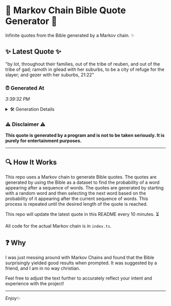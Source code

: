 # 📖 Markov Chain Bible Quote Generator 📖

Infinite quotes from the Bible generated by a Markov chain. ✨

## ✨ Latest Quote ✨
"by lot, throughout their families, out of the tribe of reuben, and out of the tribe of gad; ramoth in gilead with her suburbs, to be a city of refuge for the slayer; and gezer with her suburbs, 21:22"

### ⏰ Generated At
*3:39:32 PM*

<details>
    <summary>🛠️ Generation Details</summary>
    <p>
        <strong>🌱 Seed:</strong> by<br>
        <strong>🔄 Iterations:</strong> 38<br>
        <strong>📜 Context History:</strong><br>[ by ]: lot,<br>[ by, lot, ]: throughout<br>[ by, lot,, throughout ]: their<br>[ by, lot,, throughout, their ]: families,<br>[ by, lot,, throughout, their, families, ]: out<br>[ by, lot,, throughout, their, families,, out ]: of<br>[ lot,, throughout, their, families,, out, of ]: the<br>[ throughout, their, families,, out, of, the ]: tribe<br>[ their, families,, out, of, the, tribe ]: of<br>[ families,, out, of, the, tribe, of ]: reuben,<br>[ out, of, the, tribe, of, reuben, ]: and<br>[ of, the, tribe, of, reuben,, and ]: out<br>[ the, tribe, of, reuben,, and, out ]: of<br>[ tribe, of, reuben,, and, out, of ]: the<br>[ of, reuben,, and, out, of, the ]: tribe<br>[ reuben,, and, out, of, the, tribe ]: of<br>[ and, out, of, the, tribe, of ]: gad;<br>[ out, of, the, tribe, of, gad; ]: ramoth<br>[ of, the, tribe, of, gad;, ramoth ]: in<br>[ the, tribe, of, gad;, ramoth, in ]: gilead<br>[ tribe, of, gad;, ramoth, in, gilead ]: with<br>[ of, gad;, ramoth, in, gilead, with ]: her<br>[ gad;, ramoth, in, gilead, with, her ]: suburbs,<br>[ ramoth, in, gilead, with, her, suburbs, ]: to<br>[ in, gilead, with, her, suburbs,, to ]: be<br>[ gilead, with, her, suburbs,, to, be ]: a<br>[ with, her, suburbs,, to, be, a ]: city<br>[ her, suburbs,, to, be, a, city ]: of<br>[ suburbs,, to, be, a, city, of ]: refuge<br>[ to, be, a, city, of, refuge ]: for<br>[ be, a, city, of, refuge, for ]: the<br>[ a, city, of, refuge, for, the ]: slayer;<br>[ city, of, refuge, for, the, slayer; ]: and<br>[ of, refuge, for, the, slayer;, and ]: gezer<br>[ refuge, for, the, slayer;, and, gezer ]: with<br>[ for, the, slayer;, and, gezer, with ]: her<br>[ the, slayer;, and, gezer, with, her ]: suburbs,<br>[ slayer;, and, gezer, with, her, suburbs, ]: 21:22<br>
    </p>
</details>

### ⚠️ Disclaimer ⚠️
**This quote is generated by a program and is not to be taken seriously. It is purely for entertainment purposes.**

---

## 🔍 How It Works

This repo uses a Markov chain to generate Bible quotes. The quotes are generated by using the Bible as a dataset to find the probability of a word appearing after a sequence of words. The quotes are generated by starting with a random word and then selecting the next word based on the probability of it appearing after the current sequence of words. This process is repeated until the desired length of the quote is reached.

This repo will update the latest quote in this README every 10 minutes. ⏳

All code for the actual Markov chain is in `index.ts`.

## ❓ Why

I was just messing around with Markov Chains and found that the Bible surprisingly yielded good results when prompted. 
It was suggested by a friend, and I am in no way christian.

Feel free to adjust the text further to accurately reflect your intent and experience with the project!

---

*Enjoy*✨
